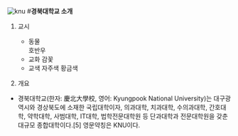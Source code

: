 ![knu](https://ww.namu.la/s/39b3cf78fb7a1bdf35d30b68f1072bf588bd2639011222be4bd2d670cf729b6ec08463e2fbcf310f12b1d4cfef33f9b2ea4bb2a79e241a44a6627783397527f7d019c976aa4823a38db210b78bdff730b62ac37d4a7fd72693cc4dfe4363f5b6)
#**경북대학교 소개**
1. 교시
   + 동물  
   호반우
   + 교화
    감꽃
   + 교색
       자주색 황금색
     
2. 개요
* 경북대학교(한자: 慶北大學校, 영어: Kyungpook National University)는 대구광역시와 경상북도에 소재한 국립대학이자, 의과대학, 치과대학, 수의과대학, 간호대학, 약학대학, 사범대학, IT대학, 법학전문대학원 등 단과대학과 전문대학원을 갖춘 대규모 종합대학이다.[5] 영문약칭은 KNU이다.


       
   
